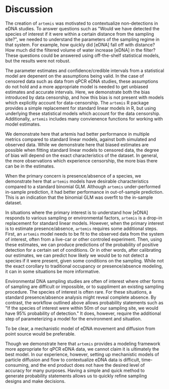 # Discussion

The creation of `artemis` was motivated to contextualize
non-detections in eDNA studies. To answer questions such as "Would we
have detected the species of interest if it were within a certain
distance from the sampling site?", we needed to understand the
parameters of the sampling regime in that system. For example, how
quickly did [eDNA] fall off with distance? How much did the filtered
volume of water increase [eDNA] in the filter? These questions could
be answered using off-the-shelf statistical models, but the results
were not robust.

The parameter estimates and confidence/credible intervals from a
statistical model are depenent on the assumptions being valid. In the
case of censored data such as data from qPCR eDNA studies, these
assumptions do not hold and a more appropriate model is needed to get
unbiased estimates and accurate intervals. Here, we demonstrate both
the bias introduced by data censorship, and how this bias is not
present with models which explicitly account for data-censorship.
The `artemis` R package provides a simple replacement for standard
linear models in R, but using underlying these statistical models which
account for the data censorship. Additionally, `artemis` includes many
convienence functions for working with model estimates. 

We demonstrate here that artemis had better performance in multiple
metrics compared to standard linear models, against both simulated and
observed data. While we demonstrate here that biased estimates are
possible when fitting standard linear models to censored data, the
degree of bias will depend on the exact characteristics of the
dataset. In general, the more observations which experience
censorship, the more bias there can be in the estimates.

When the primary concern is presence/absence of a species, we
demonstrate here that `artemis` models have desirable characteristics
compared to a standard binomial GLM. Although `artemis`
under-performed in-sample prediction, it had better performance in
out-of-sample prediction. This is an indication that the binomial GLM
was overfit to the in-sample dataset.

In situations where the primary interest is to understand how [eDNA]
responds to various sampling or environmental factors, `artemis` is a
drop-in replacement for standard linear models. However, when the
primary interest is to estimate presence/absence, `artemis` requires
some additional steps. First, an `artemis` model needs to be fit to
the observed data from the system of interest, often from a live-car
or other controled experiment. Then, using these estimates, we can produce
predictions of the probability of positive detection for a certain set
of conditions. Or in other words, after calibrating our estimates, we
can predict how likely we would be to not detect a species if it were
present, given some conditions on the sampling. While not the exact
corollary to traditional occupancy or presence/absence modeling, it
can in some situations be more informative.

Environmental DNA sampling studies are often of interest where other
forms of sampling are difficult or impossible, or to suppliment an
existing sampling procedure. The species of interest is often
rare. For these situations, a standard presence/absence analysis might
reveal complete absence. By contrast, the workflow outlined above
allows probability statements such as "If the species of interest were
within 50m of our sampling site, we would have 95% probability of
detection." It does, however, require the additional step of
parameterizing a model for the environment and situation. 

To be clear, a mechanistic model of eDNA movement and diffusion from
point source would be preferable. 
<!-- Examples of these models? -->
Though we demonstrate here that
`artemis` provides a modeling framework more appropriate for qPCR eDNA
data, we cannot claim it is ultimately the best model. In our
experience, however, setting up mechanistic models of particle
diffusion and flow to contextualize eDNA data is difficult,
time-consuming, and the end product does not have the desired level of
accuracy for many purposes. Having a simple and quick method to
generate probability statements allows us to quickly refine sampling
designs and make decisions. 

<!--
Discussion of when and how the truncated latent variable model
out-performed other modeling approaches for this data Introduction of
the artemis package and its related suite of modeling functions
Discussion of questions and scenarios for which our model would be the
less appropriate choice than others presented
-->
